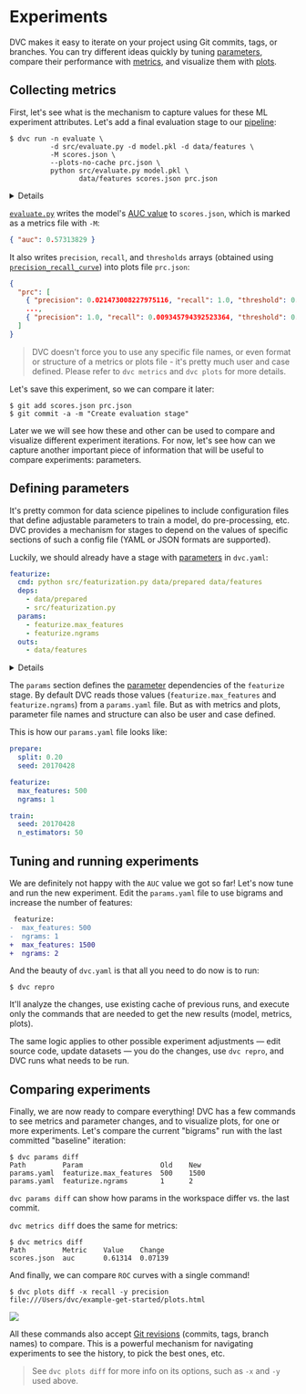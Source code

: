 # Experiments

DVC makes it easy to iterate on your project using Git commits, tags, or
branches. You can try different ideas quickly by tuning
[parameters](/doc/command-reference/params), compare their performance with
[metrics](/doc/command-reference/metrics), and visualize them with
[plots](/doc/command-reference/plots).

## Collecting metrics

First, let's see what is the mechanism to capture values for these ML experiment
attributes. Let's add a final evaluation stage to our
[pipeline](/doc/tutorials/get-started/data-pipelines#dependency-graphs-dags):

```dvc
$ dvc run -n evaluate \
          -d src/evaluate.py -d model.pkl -d data/features \
          -M scores.json \
          --plots-no-cache prc.json \
          python src/evaluate.py model.pkl \
                 data/features scores.json prc.json
```

<details>

### 💡 Expand to see what happens under the hood.

DVC generates a new stage in the `dvc.yaml` file:

```yaml
evaluate:
  cmd: python src/evaluate.py model.pkl data/features ...
  deps:
    - data/features
    - model.pkl
    - src/evaluate.py
  metrics:
    - scores.json:
        cache: false
  plots:
    - prc.json:
        cache: false
```

The biggest difference to previous stages in our pipeline is in two new
sections: `metrics` and `plots`. These are used to mark certain files containing
experiment "telemetry". Metrics files contain simple numeric values (e.g. `AUC`)
and plots files contain matrices and data series (e.g. `ROC` or model loss
plots) that meant to be visualizing and compared.

> `cache: false` means that those file are small enough and versioned directly
> with Git.

</details>

[`evaluate.py`](https://github.com/iterative/example-get-started/blob/master/src/evaluate.py)
writes the model's
[AUC value](https://towardsdatascience.com/understanding-auc-roc-curve-68b2303cc9c5)
to `scores.json`, which is marked as a metrics file with `-M`:

```json
{ "auc": 0.57313829 }
```

It also writes `precision`, `recall`, and `thresholds` arrays (obtained using
[`precision_recall_curve`](https://scikit-learn.org/stable/modules/generated/sklearn.metrics.precision_recall_curve.html))
into plots file `prc.json`:

```json
{
  "prc": [
    { "precision": 0.021473008227975116, "recall": 1.0, "threshold": 0.0 },
    ...,
    { "precision": 1.0, "recall": 0.009345794392523364, "threshold": 0.64 }
  ]
}
```

> DVC doesn't force you to use any specific file names, or even format or
> structure of a metrics or plots file - it's pretty much user and case defined.
> Please refer to `dvc metrics` and `dvc plots` for more details.

Let's save this experiment, so we can compare it later:

```dvc
$ git add scores.json prc.json
$ git commit -a -m "Create evaluation stage"
```

Later we we will see how these and other can be used to compare and visualize
different experiment iterations. For now, let's see how can we capture another
important piece of information that will be useful to compare experiments:
parameters.

## Defining parameters

It's pretty common for data science pipelines to include configuration files
that define adjustable parameters to train a model, do pre-processing, etc. DVC
provides a mechanism for stages to depend on the values of specific sections of
such a config file (YAML or JSON formats are supported).

Luckily, we should already have a stage with
[parameters](/doc/command-reference/params) in `dvc.yaml`:

```yaml
featurize:
  cmd: python src/featurization.py data/prepared data/features
  deps:
    - data/prepared
    - src/featurization.py
  params:
    - featurize.max_features
    - featurize.ngrams
  outs:
    - data/features
```

<details>

### 💡 Expand to recall how it was generated.

The `featurize` stage
[was created](/doc/start/data-pipelines#dependency-graphs-dags) with this
`dvc run` command. Notice the argument sent to the `-p` option (short for
`--params`):

```dvc
$ dvc run -n featurize \
          -p featurize.max_features,featurize.ngrams \
          -d src/featurization.py -d data/prepared \
          -o data/features \
          python src/featurization.py data/prepared data/features
```

</details>

The `params` section defines the [parameter](/doc/command-reference/params)
dependencies of the `featurize` stage. By default DVC reads those values
(`featurize.max_features` and `featurize.ngrams`) from a `params.yaml` file. But
as with metrics and plots, parameter file names and structure can also be user
and case defined.

This is how our `params.yaml` file looks like:

```yaml
prepare:
  split: 0.20
  seed: 20170428

featurize:
  max_features: 500
  ngrams: 1

train:
  seed: 20170428
  n_estimators: 50
```

## Tuning and running experiments

We are definitely not happy with the `AUC` value we got so far! Let's now tune
and run the new experiment. Edit the `params.yaml` file to use bigrams and
increase the number of features:

```diff
 featurize:
-  max_features: 500
-  ngrams: 1
+  max_features: 1500
+  ngrams: 2
```

And the beauty of `dvc.yaml` is that all you need to do now is to run:

```dvc
$ dvc repro
```

It'll analyze the changes, use existing cache of previous runs, and execute only
the commands that are needed to get the new results (model, metrics, plots).

The same logic applies to other possible experiment adjustments — edit source
code, update datasets — you do the changes, use `dvc repro`, and DVC runs what
needs to be run.

## Comparing experiments

Finally, we are now ready to compare everything! DVC has a few commands to see
metrics and parameter changes, and to visualize plots, for one or more
experiments. Let's compare the current "bigrams" run with the last committed
"baseline" iteration:

```dvc
$ dvc params diff
Path         Param                   Old    New
params.yaml  featurize.max_features  500    1500
params.yaml  featurize.ngrams        1      2
```

`dvc params diff` can show how params in the workspace differ vs. the last
commit.

`dvc metrics diff` does the same for metrics:

```dvc
$ dvc metrics diff
Path         Metric    Value    Change
scores.json  auc       0.61314  0.07139
```

And finally, we can compare `ROC` curves with a single command!

```dvc
$ dvc plots diff -x recall -y precision
file:///Users/dvc/example-get-started/plots.html
```

![](/img/plots_roc_get_started.svg)

All these commands also accept
[Git revisions](https://git-scm.com/docs/gitrevisions) (commits, tags, branch
names) to compare. This is a powerful mechanism for navigating experiments to
see the history, to pick the best ones, etc.

> See `dvc plots diff` for more info on its options, such as `-x` and `-y` used
> above.
